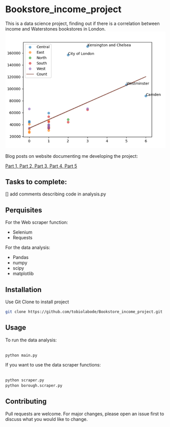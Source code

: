 # Bookstore_income_project

This is a data science project, finding out if there is a correlation between income and Waterstones bookstores in London.
![alt text](Images/chart_final.png)

Blog posts on website documenting me developing the project:

[Part 1, ](https://www.tobiolabode.com/blog/2020/4/21/bookstores-vs-income-data-science-project-part-1)
[Part 2, ](https://www.tobiolabode.com/blog/2020/4/26/bookstore-vs-income-part-2)
[Part 3, ](https://www.tobiolabode.com/blog/2020/5/4/bookstores-vs-income-part-3)
[Part 4, ](https://www.tobiolabode.com/blog/2020/5/11/bookstores-vs-income-part-4)
[Part 5](https://www.tobiolabode.com/blog/2020/5/15/bookstores-vs-income-part-5)

## Tasks to complete:
[] add comments describing code  in analysis.py


## Perquisites
For the Web scraper function:
- Selenium
- Requests


For the data analysis:
- Pandas
- numpy
- scipy
- matplotlib

## Installation

Use Git Clone to install project

```bash
git clone https://github.com/tobiolabode/Bookstore_income_project.git
```

## Usage
To run the data analysis:

```python

python main.py
```

If you want to use the data scraper functions:
```python

python scraper.py
python borough.scraper.py

```

## Contributing
Pull requests are welcome. For major changes, please open an issue first to discuss what you would like to change.
